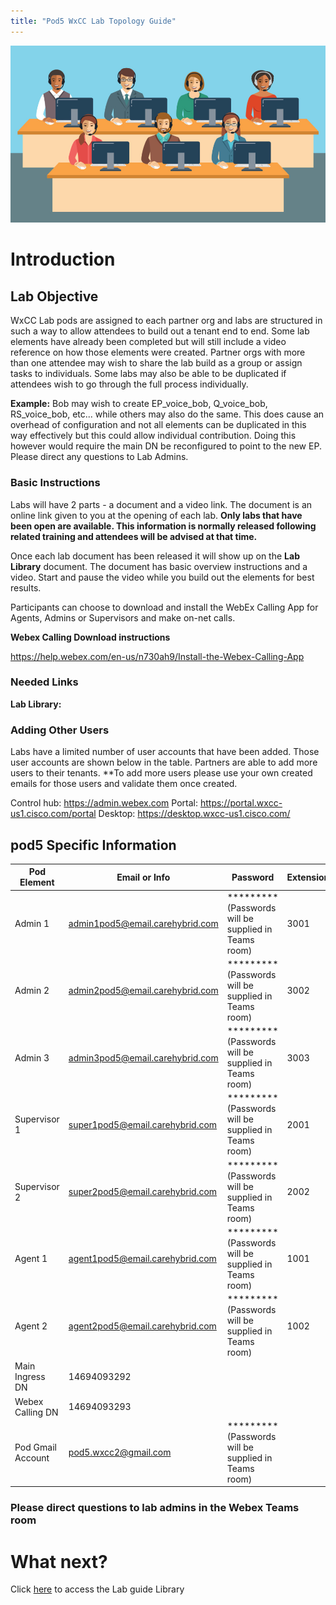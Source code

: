 ```yaml
---
title: "Pod5 WxCC Lab Topology Guide"
---
```

![description](images/webexcclab.jpg)



# Introduction

## Lab Objective

WxCC Lab pods are assigned to each partner org and labs are structured in such a way to allow attendees to build out a tenant end to end.  Some lab elements have already been completed but will still include a video reference on how those elements were created.  Partner orgs with more than one attendee may wish to share the lab build as a group or assign tasks to individuals.  Some labs may also be able to be duplicated if attendees wish to go through the full process individually.

**Example:**
Bob may wish to create EP_voice_bob, Q_voice_bob, RS_voice_bob, etc... while others may also do the same.  This does cause an overhead of configuration and not all elements can be duplicated in this way effectively but this could allow individual contribution.  Doing this however would require the main DN be reconfigured to point to the new EP. Please direct any questions to Lab Admins.

### Basic Instructions

Labs will have 2 parts - a document and a video link.  The document is an online link given to you at the opening of each lab.  **Only labs that have been open are available.  This information is normally released following related training and attendees will be advised at that time.**

Once each lab document has been released it will show up on the **Lab Library** document.  The document has basic overview instructions and a video.  Start and pause the video while you build out the elements for best results.

Participants can choose to download and install the WebEx Calling App for Agents, Admins or Supervisors and make on-net calls.

**Webex Calling Download instructions**

https://help.webex.com/en-us/n730ah9/Install-the-Webex-Calling-App

### Needed Links 
**Lab Library:**  

### Adding Other Users
Labs have a limited number of user accounts that have been added.  Those user accounts are shown below in the table.  Partners are able to add more users to their tenants.
**To add more users please use your own created emails for those users and validate them once created.
 

Control hub: https://admin.webex.com
Portal: https://portal.wxcc-us1.cisco.com/portal
Desktop: https://desktop.wxcc-us1.cisco.com/

## pod5 Specific Information

| Pod Element        | Email or Info                   | Password  | Extension |
|--------------------|---------------------------------|-----------|-----------|
| Admin 1            | admin1pod5@email.carehybrid.com | ********* (Passwords will be supplied in Teams room) | 3001      |
| Admin 2            | admin2pod5@email.carehybrid.com | ********* (Passwords will be supplied in Teams room) | 3002      |
| Admin 3            | admin3pod5@email.carehybrid.com | ********* (Passwords will be supplied in Teams room) | 3003      |
| Supervisor 1       | super1pod5@email.carehybrid.com | ********* (Passwords will be supplied in Teams room) | 2001      |
| Supervisor 2       | super2pod5@email.carehybrid.com | ********* (Passwords will be supplied in Teams room) | 2002      |
| Agent 1            | agent1pod5@email.carehybrid.com | ********* (Passwords will be supplied in Teams room) | 1001      |
| Agent 2            | agent2pod5@email.carehybrid.com | ********* (Passwords will be supplied in Teams room) | 1002      |
| Main Ingress DN | 14694093292                     |           |           |
| Webex Calling DN | 14694093293                     |           |           |
| Pod Gmail Account  | pod5.wxcc2@gmail.com            | ********* (Passwords will be supplied in Teams room) |           |

### Please direct questions to lab admins in the Webex Teams room

# What next?
Click [here](LabLibrary) to access the Lab guide Library